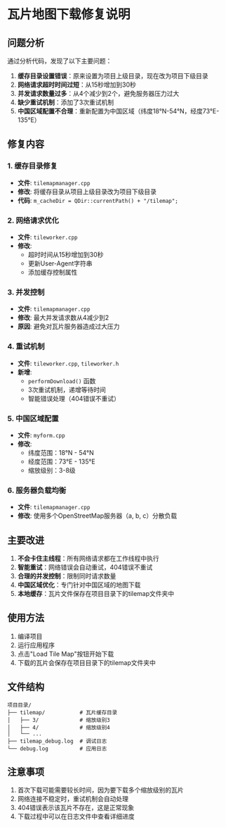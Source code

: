# 瓦片地图下载修复说明

## 问题分析
通过分析代码，发现了以下主要问题：

1. **缓存目录设置错误**：原来设置为项目上级目录，现在改为项目下级目录
2. **网络请求超时时间过短**：从15秒增加到30秒
3. **并发请求数量过多**：从4个减少到2个，避免服务器压力过大
4. **缺少重试机制**：添加了3次重试机制
5. **中国区域配置不合理**：重新配置为中国区域（纬度18°N-54°N，经度73°E-135°E）

## 修复内容

### 1. 缓存目录修复
- **文件**: `tilemapmanager.cpp`
- **修改**: 将缓存目录从项目上级目录改为项目下级目录
- **代码**: `m_cacheDir = QDir::currentPath() + "/tilemap";`

### 2. 网络请求优化
- **文件**: `tileworker.cpp`
- **修改**: 
  - 超时时间从15秒增加到30秒
  - 更新User-Agent字符串
  - 添加缓存控制属性

### 3. 并发控制
- **文件**: `tilemapmanager.cpp`
- **修改**: 最大并发请求数从4减少到2
- **原因**: 避免对瓦片服务器造成过大压力

### 4. 重试机制
- **文件**: `tileworker.cpp`, `tileworker.h`
- **新增**: 
  - `performDownload()` 函数
  - 3次重试机制，递增等待时间
  - 智能错误处理（404错误不重试）

### 5. 中国区域配置
- **文件**: `myform.cpp`
- **修改**: 
  - 纬度范围：18°N - 54°N
  - 经度范围：73°E - 135°E
  - 缩放级别：3-8级

### 6. 服务器负载均衡
- **文件**: `tilemapmanager.cpp`
- **修改**: 使用多个OpenStreetMap服务器（a, b, c）分散负载

## 主要改进

1. **不会卡住主线程**：所有网络请求都在工作线程中执行
2. **智能重试**：网络错误会自动重试，404错误不重试
3. **合理的并发控制**：限制同时请求数量
4. **中国区域优化**：专门针对中国区域的地图下载
5. **本地缓存**：瓦片文件保存在项目目录下的tilemap文件夹中

## 使用方法

1. 编译项目
2. 运行应用程序
3. 点击"Load Tile Map"按钮开始下载
4. 下载的瓦片会保存在项目目录下的tilemap文件夹中

## 文件结构
```
项目目录/
├── tilemap/           # 瓦片缓存目录
│   ├── 3/             # 缩放级别3
│   ├── 4/             # 缩放级别4
│   └── ...
├── tilemap_debug.log  # 调试日志
└── debug.log          # 应用日志
```

## 注意事项

1. 首次下载可能需要较长时间，因为要下载多个缩放级别的瓦片
2. 网络连接不稳定时，重试机制会自动处理
3. 404错误表示该瓦片不存在，这是正常现象
4. 下载过程中可以在日志文件中查看详细进度
